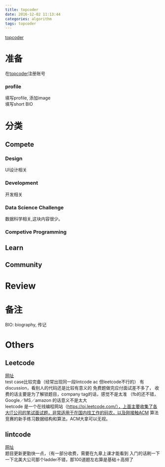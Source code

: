 ```yaml
---
title: topcoder
date: 2016-12-02 11:13:44
categories: algorithm
tags: topcoder
---
```


[topcoder](https://www.topcoder.com)

<!-- more -->

# 准备
在[topcoder](https://www.topcoder.com)注册账号  
### profile
填写profile, 添加image  
填写short BIO


# 分类
## Compete
### Design
UI设计相关
### Development
开发相关
### Data Science Challenge
数据科学相关,这块内容很少。
### Competive Programming

## Learn
## Community

# Review




# 备注
BIO: biography, 传记  



# Others
## Leetcode
[网址](https://leetcode.com/)  
test case比较完备（经常出现同一段lintcode ac 但leetcode不行的）
有discussion，看别人的代码还是比较有意义的
免费题做完应付面试差不多了， 收费的话主要是为了解锁题目，company tag的话，感觉不是太准 （fb的还不错， Google／MS／amazon 的话意义不是太大  
leetcode 是一个在线编程网站（https://oj.leetcode.com/），上面主要收集了各大IT公司的笔试面试题，非常适用于在国内找工作的码农，以及刚接触ACM 算法竞赛的新手练习数据结构和算法，ACM大拿可以无视。


## lintcode
[网址](http://www.lintcode.com/zh-cn/)  
题目更新更勤快一点，（有一部分收费，需要在九章上课才能看到
入门的话刷一下一下北美大公司那个ladder不错，那100道题左右算是基础＋高频了





